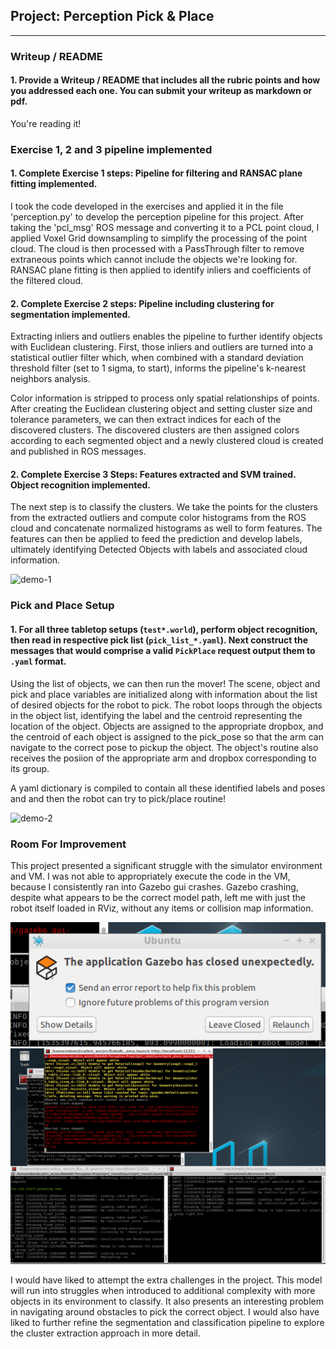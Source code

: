 ## Project: Perception Pick & Place

---
### Writeup / README

#### 1. Provide a Writeup / README that includes all the rubric points and how you addressed each one.  You can submit your writeup as markdown or pdf.

You're reading it!

### Exercise 1, 2 and 3 pipeline implemented
#### 1. Complete Exercise 1 steps: Pipeline for filtering and RANSAC plane fitting implemented.

I took the code developed in the exercises and applied it in the file 'perception.py' to develop the perception pipeline for this project. After taking the 'pcl_msg' ROS message and converting it to a PCL point cloud, I applied Voxel Grid downsampling to simplify the processing of the point cloud. The cloud is then processed with a PassThrough filter to remove extraneous points which cannot include the objects we're looking for. RANSAC plane fitting is then applied to identify inliers and coefficients of the filtered cloud.

#### 2. Complete Exercise 2 steps: Pipeline including clustering for segmentation implemented.
Extracting inliers and outliers enables the pipeline to further identify objects with Euclidean clustering. First, those inliers and outliers are turned into a statistical outlier filter which, when combined with a standard deviation threshold filter (set to 1 sigma, to start), informs the pipeline's k-nearest neighbors analysis.

Color information is stripped to process only spatial relationships of points. After creating the Euclidean clustering object and setting cluster size and tolerance parameters, we can then extract indices for each of the discovered clusters. The discovered clusters are then assigned colors according to each segmented object and a newly clustered cloud is created and published in ROS messages.

#### 2. Complete Exercise 3 Steps: Features extracted and SVM trained.  Object recognition implemented.
The next step is to classify the clusters. We take the points for the clusters from the extracted outliers and compute color histograms from the ROS cloud and concatenate normalized histograms as well to form features. The features can then be applied to feed the prediction and develop labels, ultimately identifying Detected Objects with labels and associated cloud information.

![demo-1](https://user-images.githubusercontent.com/20687560/28748231-46b5b912-7467-11e7-8778-3095172b7b19.png)

### Pick and Place Setup

#### 1. For all three tabletop setups (`test*.world`), perform object recognition, then read in respective pick list (`pick_list_*.yaml`). Next construct the messages that would comprise a valid `PickPlace` request output them to `.yaml` format.

Using the list of objects, we can then run the mover! The scene, object and pick and place variables are initialized along with information about the list of desired objects for the robot to pick. The robot loops through the objects in the object list, identifying the label and the centroid representing the location of the object. Objects are assigned to the appropriate dropbox, and the centroid of each object is assigned to the pick_pose so that the arm can navigate to the correct pose to pickup the object. The object's routine also receives the posiion of the appropriate arm and dropbox corresponding to its group.

A yaml dictionary is compiled to contain all these identified labels and poses and and then the robot can try to pick/place routine!

![demo-2](https://user-images.githubusercontent.com/20687560/28748286-9f65680e-7468-11e7-83dc-f1a32380b89c.png)

### Room For Improvement

This project presented a significant struggle with the simulator environment and VM. I was not able to appropriately execute the code in the VM, because I consistently ran into Gazebo gui crashes. Gazebo crashing, despite what appears to be the correct model path, left me with just the robot itself loaded in RViz, without any items or collision map information.

![error1](https://github.com/bradleybaggins/RoboND-Perception-Project/blob/master/Gazebo%20Popup.PNG)
![error2](https://github.com/bradleybaggins/RoboND-Perception-Project/blob/master/Gazebo%20Crash%20Message.PNG)

I would have liked to attempt the extra challenges in the project. This model will run into struggles when introduced to additional complexity with more objects in its environment to classify. It also presents an interesting problem in navigating around obstacles to pick the correct object. I would also have liked to further refine the segmentation and classification pipeline to explore the cluster extraction approach in more detail.
